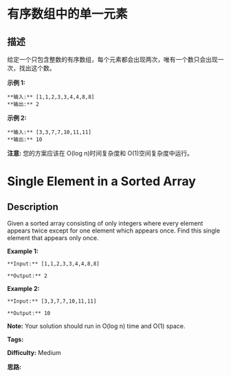 # 有序数组中的单一元素

## 描述

给定一个只包含整数的有序数组，每个元素都会出现两次，唯有一个数只会出现一次，找出这个数。

**示例 1:**

    
    
    **输入:** [1,1,2,3,3,4,4,8,8]
    **输出:** 2
    

**示例 2:**

    
    
    **输入:** [3,3,7,7,10,11,11]
    **输出:** 10
    

**注意:** 您的方案应该在 O(log n)时间复杂度和 O(1)空间复杂度中运行。



# Single Element in a Sorted Array

## Description



Given a sorted array consisting of only integers where every element appears twice except for one element which appears once. Find this single element that appears only once.

**Example 1:**  

    
    
    **Input:** [1,1,2,3,3,4,4,8,8]
    **Output:** 2
    

**Example 2:**  

    
    
    **Input:** [3,3,7,7,10,11,11]
    **Output:** 10
    

**Note:** Your solution should run in O(log n) time and O(1) space.


**Tags:** 

**Difficulty:** Medium

**思路:**

